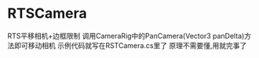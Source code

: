# RTSCamera
RTS平移相机+边框限制
调用CameraRig中的PanCamera(Vector3 panDelta)方法即可移动相机
示例代码就写在RSTCamera.cs里了
原理不需要懂,用就完事了
